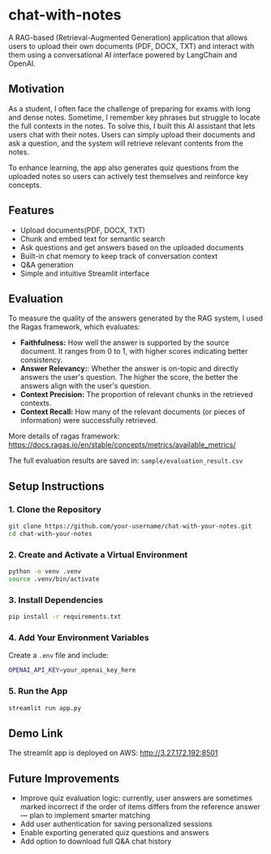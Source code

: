 # chat-with-notes
A RAG-based (Retrieval-Augmented Generation) application that allows users to upload their own documents (PDF, DOCX, TXT) and interact with them using a conversational AI interface powered by LangChain and OpenAI.

## Motivation
As a student, I often face the challenge of preparing for exams with long and dense notes. Sometime, I remember key phrases but struggle to locate the full contexts in the notes. To solve this, I built this AI assistant that lets users chat with their notes. Users can simply upload their documents and ask a question, and the system will retrieve relevant contents from the notes.

To enhance learning, the app also generates quiz questions from the uploaded notes so users can actively test themselves and reinforce key concepts.

## Features
- Upload documents(PDF, DOCX, TXT)
- Chunk and embed text for semantic search
- Ask questions and get answers based on the uploaded documents
- Built-in chat memory to keep track of conversation context
- Q&A generation 
- Simple and intuitive Streamlit interface

## Evaluation
To measure the quality of the answers generated by the RAG system, I used the Ragas framework, which evaluates:
- **Faithfulness:** How well the answer is supported by the source document. It ranges from 0 to 1, with higher scores indicating better consistency.
- **Answer Relevancy:**:  Whether the answer is on-topic and directly answers the user's question. The higher the score, the better the answers align with the user's question.
- **Context Precision:** The proportion of relevant chunks in the retrieved contexts.
- **Context Recall:** How many of the relevant documents (or pieces of information) were successfully retrieved.

More details of ragas framework: https://docs.ragas.io/en/stable/concepts/metrics/available_metrics/

The full evaluation results are saved in: `sample/evaluation_result.csv`

## Setup Instructions
### 1. Clone the Repository
```bash
git clone https://github.com/your-username/chat-with-your-notes.git
cd chat-with-your-notes
```
### 2. Create and Activate a Virtual Environment
```bash
python -m venv .venv
source .venv/bin/activate
```

### 3. Install Dependencies
```bash
pip install -r requirements.txt
```

### 4. Add Your Environment Variables
Create a `.env` file and include:
```bash
OPENAI_API_KEY=your_openai_key_here
```

### 5. Run the App
```bash
streamlit run app.py
```

## Demo Link
The streamlit app is deployed on AWS:
http://3.27.172.192:8501

## Future Improvements
-  Improve quiz evaluation logic: currently, user answers are sometimes marked incorrect if the order of items differs from the reference answer — plan to implement smarter matching 
- Add user authentication for saving personalized sessions
- Enable exporting generated quiz questions and answers
- Add option to download full Q&A chat history


